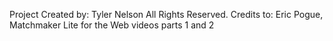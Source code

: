 Project Created by: Tyler Nelson
All Rights Reserved.
Credits to: Eric Pogue, Matchmaker Lite for the Web videos parts 1 and 2
